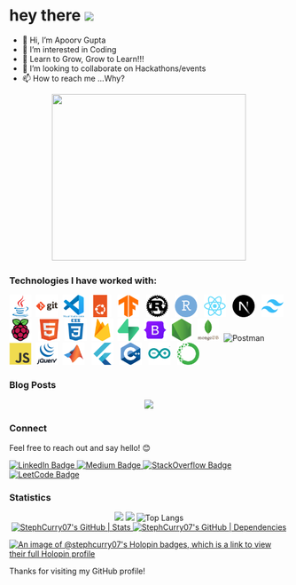 <h1>
  hey there
  <img src="https://media.giphy.com/media/11G3BfpcEsLjc4/giphy.gif" width="30px"/>
</h1>

- 👋 Hi, I’m Apoorv Gupta
- 👀 I’m interested in Coding
- 🌱 Learn to Grow, Grow to Learn!!!
- 💞️ I’m looking to collaborate on Hackathons/events
- 📫 How to reach me ...Why?

<div align="center">
  <img src="https://media.giphy.com/media/YAnpMSHcurJVS/giphy.gif" width = 350 height = 300</img>
</div>

### Technologies I have worked with:

<div>

 <img src="https://github.com/devicons/devicon/blob/master/icons/java/java-original.svg" title="Java" alt="Java" width="40" height="40"/>&nbsp;
 <img src="https://github.com/devicons/devicon/blob/master/icons/git/git-original-wordmark.svg" title="Git" alt="Git" width="40" height="40"/>&nbsp;
 <img src="https://github.com/devicons/devicon/blob/master/icons/vscode/vscode-original-wordmark.svg" title="VSCode" alt="VSCode" width="40" height="40"/>&nbsp;
<img src="https://github.com/devicons/devicon/blob/master/icons/ubuntu/ubuntu-original.svg" title=Ubuntu alt=Ubuntu width="40" height="40"> &nbsp;
<img src="https://github.com/devicons/devicon/blob/master/icons/tensorflow/tensorflow-original.svg" title=Tensorflow alt=Tensorflow width="40" height="40"> &nbsp;
<img src="https://github.com/devicons/devicon/blob/master/icons/rust/rust-original.svg" title=Rust alt=Rust width="40" height="40"> &nbsp;
<img src="https://github.com/devicons/devicon/blob/master/icons/rstudio/rstudio-original.svg" title=RStudio alt=RStudio width="40" height="40"> &nbsp;
<img src="https://github.com/devicons/devicon/blob/master/icons/react/react-original.svg" title=React alt=React width="40" height="40"> &nbsp;
<img src="https://github.com/devicons/devicon/blob/master/icons/nextjs/nextjs-original.svg" title=NextJS alt=Next width="40" height="40"> &nbsp;
<img src="https://github.com/devicons/devicon/blob/master/icons/tailwindcss/tailwindcss-original.svg" title=TailwindCSS alt=Tailwind width="40" height="40"> &nbsp;
<img src="https://github.com/devicons/devicon/blob/master/icons/raspberrypi/raspberrypi-original.svg" title=RPi alt=Raspberry Pi width="40" height="40"> &nbsp;
 <img src="https://github.com/devicons/devicon/blob/master/icons/html5/html5-original.svg" title="HTML5" alt="HTML" width="40" height="40"/>&nbsp;
 <img src="https://github.com/devicons/devicon/blob/master/icons/css3/css3-plain-wordmark.svg" title="CSS3" alt="CSS" width="40" height="40"/>&nbsp;
 <img src="https://github.com/devicons/devicon/blob/master/icons/firebase/firebase-original.svg" title="Firebase" alt="Firebase" width="40" height="40"/>&nbsp;
  <img src="https://github.com/devicons/devicon/blob/master/icons/supabase/supabase-original.svg" title="Supabase" alt="Supabase" width="40" height="40"/>&nbsp;
  <img src="https://github.com/devicons/devicon/blob/master/icons/bootstrap/bootstrap-original.svg" title="Bootstrap" alt="Bootstrap" width="40" height="40"/>&nbsp;
  <img src="https://github.com/devicons/devicon/blob/master/icons/nodejs/nodejs-original.svg" title="NodeJS" alt="NodeJS" width="40" height="40"/>&nbsp;
 <img src="https://github.com/devicons/devicon/blob/master/icons/mongodb/mongodb-original-wordmark.svg" title="mongoDB"  alt="mongoDB" width="40" height="40"/>&nbsp;
 <img src="https://www.vectorlogo.zone/logos/getpostman/getpostman-icon.svg" title="Postman" alt="Postman" width="40" height="40"/>&nbsp;
 <img src="https://github.com/devicons/devicon/blob/master/icons/javascript/javascript-original.svg" title="JavaScript" alt="JavaScript" width="40" height="40"/>&nbsp;
 <img src="https://github.com/devicons/devicon/blob/master/icons/jquery/jquery-original-wordmark.svg" title="jQuery" alt="jQuery" width="40" height="40"/>&nbsp;
<img src="https://github.com/devicons/devicon/blob/master/icons/matlab/matlab-original.svg" title="MATLAB" width="40" height="40"> &nbsp;
<img src="https://github.com/devicons/devicon/blob/master/icons/flutter/flutter-original.svg" title="Flutter" width="40" height="40"> &nbsp;
<img src="https://github.com/devicons/devicon/blob/master/icons/cplusplus/cplusplus-original.svg" title="C++" width="40" height="40"> &nbsp;
<img src="https://github.com/devicons/devicon/blob/master/icons/arduino/arduino-original.svg" title="Arduino" width="40" height="40"> &nbsp;
<img src="https://github.com/devicons/devicon/blob/master/icons/anaconda/anaconda-original.svg" title="Anaconda" width="40" height="40"> &nbsp;
</div>

### Blog Posts
<div align="center">
  <img src = "https://media.giphy.com/media/dLmEzHozhc9WbTkwPa/giphy.gif"/>
</div>

### Connect
Feel free to reach out and say hello! 😊
<div id="badges">
  <a href="https://www.linkedin.com/in/apoorv-gupta07">
    <img src="https://img.shields.io/badge/LinkedIn-blue?style=for-the-badge&logo=linkedin&logoColor=white" alt="LinkedIn Badge"/>
  </a>
  <a href="https://medium.com/@apoorvgupta-07">
    <img src="https://img.shields.io/badge/Medium-blue?style=for-the-badge&logo=medium&logoColor=white" alt="Medium Badge"/>
  </a>
  <a href="https://stackoverflow.com/users/16465669/apoorv-gupta">
    <img src="https://img.shields.io/badge/StackOverflow-blue?style=for-the-badge&logo=stackoverflow&logoColor=white" alt="StackOverflow Badge"/>
  </a>
  <a href="https://leetcode.com/Steph_Curry07/">
    <img src="https://img.shields.io/badge/leetcode-blue?style=for-the-badge&logo=leetcode&logoColor=white" alt="LeetCode Badge"/>
  </a>
</div>

### Statistics
<div align = "center">
  <img src="https://github-readme-stats.vercel.app/api?username=StephCurry07&show_icons=true&theme=radical" style = "display: inline-block;">
  <img src="http://github-readme-streak-stats.herokuapp.com?user=StephCurry07&theme=radical" style = "display: inline-block;>
</div>

<div align="center">
  <img src="https://github-readme-stats.vercel.app/api/top-langs/?username=StephCurry07&layout=compact&theme=radical" alt="Top Langs">
</div>


 <div align="center">
  <a href="https://stats.quine.sh/StephCurry07/github?theme=dark">
    <img src="https://stats.quine.sh/StephCurry07/github?theme=dark" alt="StephCurry07's GitHub | Stats">
  </a>
  <a href="https://stats.quine.sh/StephCurry07/dependencies?theme=dark">
    <img src="https://stats.quine.sh/StephCurry07/dependencies?theme=dark" alt="StephCurry07's GitHub | Dependencies">
  </a>
</div>


[![An image of @stephcurry07's Holopin badges, which is a link to view their full Holopin profile](https://holopin.me/stephcurry07)](https://holopin.io/@stephcurry07)

Thanks for visiting my GitHub profile!

<!---
StephCurry07/StephCurry07 is a ✨ special ✨ repository because its `README.md` (this file) appears on your GitHub profile.
You can click the Preview link to take a look at your changes.
--->
